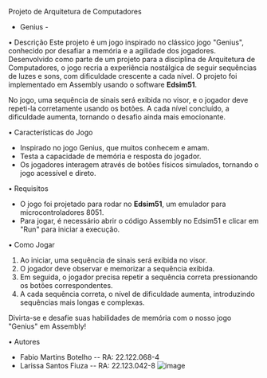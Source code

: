 Projeto de Arquitetura de Computadores
- Genius -

•	Descrição
Este projeto é um jogo inspirado no clássico jogo "Genius", conhecido por desafiar a memória e a agilidade dos jogadores. Desenvolvido como parte de um projeto para a disciplina de Arquitetura de Computadores, o jogo recria a experiência nostálgica de seguir sequências de luzes e sons, com dificuldade crescente a cada nível. O projeto foi implementado em Assembly usando o software **Edsim51**.

No jogo, uma sequência de sinais será exibida no visor, e o jogador deve repeti-la corretamente usando os botões. A cada nível concluído, a dificuldade aumenta, tornando o desafio ainda mais emocionante.

•	Características do Jogo
- Inspirado no jogo Genius, que muitos conhecem e amam.
- Testa a capacidade de memória e resposta do jogador.
- Os jogadores interagem através de botões físicos simulados, tornando o jogo acessível e direto.

•	Requisitos
- O jogo foi projetado para rodar no **Edsim51**, um emulador para microcontroladores 8051.
- Para jogar, é necessário abrir o código Assembly no Edsim51 e clicar em "Run" para iniciar a execução.

•	Como Jogar
1. Ao iniciar, uma sequência de sinais será exibida no visor.
2. O jogador deve observar e memorizar a sequência exibida.
3. Em seguida, o jogador precisa repetir a sequência correta pressionando os botões correspondentes.
4. A cada sequência correta, o nível de dificuldade aumenta, introduzindo sequências mais longas e complexas.

Divirta-se e desafie suas habilidades de memória com o nosso jogo "Genius" em Assembly!

•	Autores
- Fabio Martins Botelho -- RA: 22.122.068-4
- Larissa Santos Fiuza -- RA: 22.123.042-8
![image](https://github.com/user-attachments/assets/380d9a80-fc51-471e-8b07-dd20a766a1ba)

  
